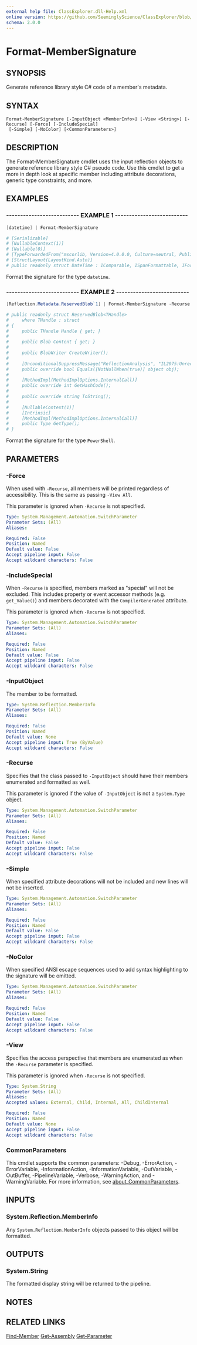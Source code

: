 ```yaml
---
external help file: ClassExplorer.dll-Help.xml
online version: https://github.com/SeeminglyScience/ClassExplorer/blob/master/docs/en-US/Format-MemberSignature.md
schema: 2.0.0
---
```


# Format-MemberSignature

## SYNOPSIS
Generate reference library style C# code of a member's metadata.

## SYNTAX

```
Format-MemberSignature [-InputObject <MemberInfo>] [-View <String>] [-Recurse] [-Force] [-IncludeSpecial]
 [-Simple] [-NoColor] [<CommonParameters>]
```

## DESCRIPTION

The Format-MemberSignature cmdlet uses the input reflection objects to generate reference library style C# pseudo code. Use this cmdlet to get a more in depth look at specific member including attribute decorations, generic type constraints, and more.

## EXAMPLES

### -------------------------- EXAMPLE 1 --------------------------
```powershell
[datetime] | Format-MemberSignature

# [Serializable]
# [NullableContext(1)]
# [Nullable(0)]
# [TypeForwardedFrom("mscorlib, Version=4.0.0.0, Culture=neutral, PublicKeyToken=b77a5c561934e089")]
# [StructLayout(LayoutKind.Auto)]
# public readonly struct DateTime : IComparable, ISpanFormattable, IFormattable, IConvertible, IComparable<DateTime>, IEquatable<DateTime>, ISerializable;
```

Format the signature for the type `datetime`.

### -------------------------- EXAMPLE 2 --------------------------
```powershell
[Reflection.Metadata.ReservedBlob`1] | Format-MemberSignature -Recurse

# public readonly struct ReservedBlob<THandle>
#     where THandle : struct
# {
#     public THandle Handle { get; }
#
#     public Blob Content { get; }
#
#     public BlobWriter CreateWriter();
#
#     [UnconditionalSuppressMessage("ReflectionAnalysis", "IL2075:UnrecognizedReflectionPattern", Justification = "Trimmed fields don't make a difference for equality")]
#     public override bool Equals([NotNullWhen(true)] object obj);
#
#     [MethodImpl(MethodImplOptions.InternalCall)]
#     public override int GetHashCode();
#
#     public override string ToString();
#
#     [NullableContext(1)]
#     [Intrinsic]
#     [MethodImpl(MethodImplOptions.InternalCall)]
#     public Type GetType();
# }
```

Format the signature for the type `PowerShell`.

## PARAMETERS

### -Force

When used with `-Recurse`, all members will be printed regardless of accessibility. This is the same as passing `-View All`.

This parameter is ignored when `-Recurse` is not specified.

```yaml
Type: System.Management.Automation.SwitchParameter
Parameter Sets: (All)
Aliases:

Required: False
Position: Named
Default value: False
Accept pipeline input: False
Accept wildcard characters: False
```

### -IncludeSpecial

When `-Recurse` is specified, members marked as "special" will not be excluded. This includes property or event accessor methods (e.g. `get_Value()`) and members decorated with the `CompilerGenerated` attribute.

This parameter is ignored when `-Recurse` is not specified.

```yaml
Type: System.Management.Automation.SwitchParameter
Parameter Sets: (All)
Aliases:

Required: False
Position: Named
Default value: False
Accept pipeline input: False
Accept wildcard characters: False
```

### -InputObject

The member to be formatted.

```yaml
Type: System.Reflection.MemberInfo
Parameter Sets: (All)
Aliases:

Required: False
Position: Named
Default value: None
Accept pipeline input: True (ByValue)
Accept wildcard characters: False
```

### -Recurse

Specifies that the class passed to `-InputObject` should have their members enumerated and formatted as well.

This parameter is ignored if the value of `-InputObject` is not a `System.Type` object.

```yaml
Type: System.Management.Automation.SwitchParameter
Parameter Sets: (All)
Aliases:

Required: False
Position: Named
Default value: False
Accept pipeline input: False
Accept wildcard characters: False
```

### -Simple

When specified attribute decorations will not be included and new lines will not be inserted.

```yaml
Type: System.Management.Automation.SwitchParameter
Parameter Sets: (All)
Aliases:

Required: False
Position: Named
Default value: False
Accept pipeline input: False
Accept wildcard characters: False
```

### -NoColor

When specified ANSI escape sequences used to add syntax highlighting to the signature will be omitted.

```yaml
Type: System.Management.Automation.SwitchParameter
Parameter Sets: (All)
Aliases:

Required: False
Position: Named
Default value: False
Accept pipeline input: False
Accept wildcard characters: False
```

### -View

Specifies the access perspective that members are enumerated as when the `-Recurse` parameter is specified.

This parameter is ignored when `-Recurse` is not specified.

```yaml
Type: System.String
Parameter Sets: (All)
Aliases:
Accepted values: External, Child, Internal, All, ChildInternal

Required: False
Position: Named
Default value: None
Accept pipeline input: False
Accept wildcard characters: False
```

### CommonParameters
This cmdlet supports the common parameters: -Debug, -ErrorAction, -ErrorVariable, -InformationAction, -InformationVariable, -OutVariable, -OutBuffer, -PipelineVariable, -Verbose, -WarningAction, and -WarningVariable. For more information, see [about_CommonParameters](http://go.microsoft.com/fwlink/?LinkID=113216).

## INPUTS

### System.Reflection.MemberInfo

Any `System.Reflection.MemberInfo` objects passed to this object will be formatted.

## OUTPUTS

### System.String

The formatted display string will be returned to the pipeline.

## NOTES

## RELATED LINKS

[Find-Member](Find-Member.md)
[Get-Assembly](Get-Assembly.md)
[Get-Parameter](Get-Parameter.md)
